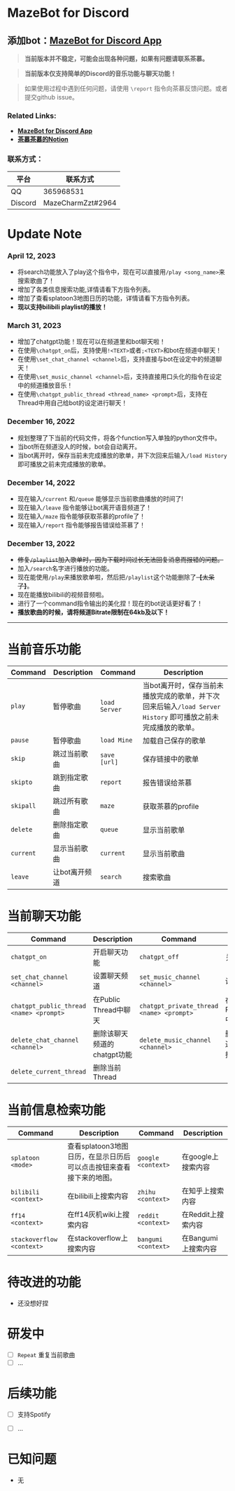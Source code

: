 # MazeBot for Discord

**添加bot：[MazeBot for Discord App](https://discord.com/oauth2/authorize?client_id=1051385856134488124&permissions=1643315723888&scope=applications.commands%20bot)**
---

> **当前版本并不稳定，可能会出现各种问题，如果有问题请联系茶慕。**

> **当前版本仅支持简单的Discord的音乐功能与聊天功能！**

> 如果使用过程中遇到任何问题，请使用 `\report` 指令向茶慕反馈问题。或者提交github issue。

### Related Links:
- **[MazeBot for Discord App](https://discord.com/api/oauth2/authorize?client_id=1051385856134488124&permissions=1643315723888&scope=applications.commands%20bot)**
- **[茶慕茶慕的Notion](https://www.notion.so/Notion-14b0d5588f804acbb39ce58bc37e978e)** 

### 联系方式：
|**平台**|**联系方式**|
|---|---|
|QQ|365968531|
|Discord|MazeCharmZzt#2964|

# Update Note
### April 12, 2023
- 将search功能放入了play这个指令中，现在可以直接用`/play <song_name>`来搜索歌曲了！
- 增加了各类信息搜索功能,详情请看下方指令列表。
- 增加了查看splatoon3地图日历的功能，详情请看下方指令列表。
- **现以支持bilibili playlist的播放！**

### March 31, 2023
- 增加了chatgpt功能！现在可以在频道里和bot聊天啦！
- 在使用`\chatgpt_on`后，支持使用`!<TEXT>`或者`;<TEXT>`和bot在频道中聊天！
- 在使用`\set_chat_channel <channel>`后，支持直接与bot在设定中的频道聊天！
- 在使用`\set_music_channel <channel>`后，支持直接用口头化的指令在设定中的频道播放音乐！
- 在使用`\chatgpt_public_thread <thread_name> <prompt>`后，支持在Thread中用自己给bot的设定进行聊天！

### December 16, 2022

- 规划整理了下当前的代码文件，将各个function写入单独的python文件中。
- 当bot所在频道没人的时候，bot会自动离开。
- 当bot离开时，保存当前未完成播放的歌单，并下次回来后输入`/load History` 即可播放之前未完成播放的歌单。

### December 14, 2022

- 现在输入`/current` 和`/queue` 能够显示当前歌曲播放的时间了!
- 现在输入`/leave` 指令能够让bot离开语音频道了！
- 现在输入`/maze` 指令能够获取茶慕的profile了！
- 现在输入`/report` 指令能够报告错误给茶慕了！

### December 13, 2022

- ~~修复`/playlist`加入歌单时，因为下载时间过长无法回复消息而报错的问题。~~
- 加入`/search`名字进行播放的功能。
- 现在能使用`/play`来播放歌单啦，然后把`/playlist`这个功能删除了~~【太呆了】~~。
- 现在能播放bilibili的视频音频啦。
- 进行了一个command指令输出的美化捏！现在的bot说话更好看了！
- **播放歌曲的时候，请将频道Bitrate限制在64kb及以下！**

---

# 当前音乐功能

| Command   | Description  |  Command   | Description  |
| -------   | -----------  | -------   | -----------  |
| `play`    | 暂停歌曲      |  `load Server` | 当bot离开时，保存当前未播放完成的歌单，并下次回来后输入`/load Server History` 即可播放之前未完成播放的歌单。 |
| `pause`   | 暂停歌曲      |   `load Mine` | 加载自己保存的歌单 |
| `skip`    | 跳过当前歌曲  |   `save [url]` | 保存链接中的歌单 |
| `skipto`  | 跳到指定歌曲  |   `report` | 报告错误给茶慕 |
| `skipall` | 跳过所有歌曲  |   `maze` | 获取茶慕的profile |
| `delete`  | 删除指定歌曲  |   `queue` | 显示当前歌单 |
| `current` | 显示当前歌曲  |   `current` | 显示当前歌曲 |
| `leave`   | 让bot离开频道 |   `search` | 搜索歌曲 |

# 当前聊天功能

| Command   | Description  |  Command   | Description  |
| -------   | -----------  | -------   | -----------  |
| `chatgpt_on`    | 开启聊天功能      |  `chatgpt_off` | 关闭聊天功能 |
| `set_chat_channel <channel>`   | 设置聊天频道      |   `set_music_channel <channel>` | 设置音乐频道 |
| `chatgpt_public_thread <name> <prompt>`    | 在Public Thread中聊天  |   `chatgpt_private_thread <name> <prompt>` | 在PrivateThread中聊天 |
| `delete_chat_channel <channel>`  | 删除该聊天频道的chatgpt功能  |   `delete_music_channel <channel>` | 删除该聊天频道的音乐口语指令功能 |
| `delete_current_thread`  | 删除当前Thread  | 

# 当前信息检索功能
| Command   | Description  |  Command   | Description  |
| -------   | -----------  | -------   | -----------  |
| `splatoon <mode>` | 查看splatoon3地图日历，在显示日历后可以点击按钮来查看接下来的地图。| `google <context>` | 在google上搜索内容 |
| `bilibili <context>` | 在bilibili上搜索内容 | `zhihu <context>` | 在知乎上搜索内容 |
| `ff14 <context>` | 在ff14灰机wiki上搜索内容 | `reddit <context>` | 在Reddit上搜索内容 |
| `stackoverflow <context>` | 在stackoverflow上搜索内容 | `bangumi <context>` | 在Bangumi上搜索内容 |
# 待改进的功能


- 还没想好捏


# 研发中


- [ ]  `Repeat` 重复当前歌曲
- [ ]  …

# 后续功能

- [ ]  支持Spotify
- [ ]  …


# 已知问题


- 无
